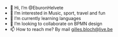 - 👋 Hi, I’m @EburonHelvete
- 👀 I’m interested in Music, sport, travel and fun
- 🌱 I’m currently learning languages
- 💞️ I’m looking to collaborate on BPMN design
- 📫 How to reach me? By mail gilles.bloch@live.be

<!---
EburonHelvete/EburonHelvete is a ✨ special ✨ repository because its `README.md` (this file) appears on your GitHub profile.
You can click the Preview link to take a look at your changes.
--->
